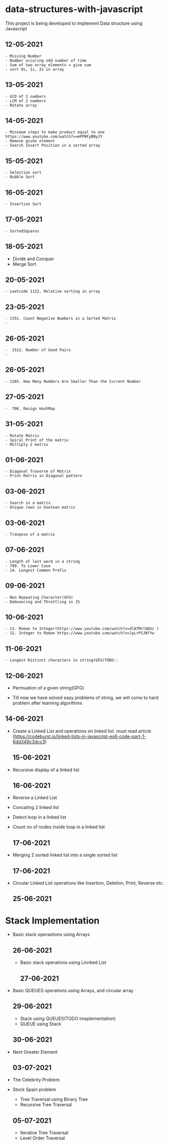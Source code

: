 # data-structures-with-javascript

This project is being developed to implement Data structure using Javascript

## 12-05-2021

    - Missing Number
    - Number occuring odd number of time
    - Sum of two array elements = give sum
    - sort 0s, 1s, 2s in array

## 13-05-2021

    - GCD of 2 numbers
    - LCM of 2 numbers
    - Rotate array

## 14-05-2021

    - Minimum steps to make product equal to one https://www.youtube.com/watch?v=mPPNFyBNyJY
    - Remove given element
    - Search Insert Position in a sorted array

## 15-05-2021

    - Selection sort
    - Bubble Sort

## 16-05-2021

    - Insertion Sort

## 17-05-2021

    - SortedSquares

## 18-05-2021

- Divide and Conquer
- Merge Sort

## 20-05-2021

    - Leetcode 1122, Relative sorting in array

## 23-05-2021

    - 1351. Count Negative Numbers in a Sorted Matrix
    -

## 26-05-2021

    -  1512. Number of Good Pairs
    -

## 26-05-2021

    - 1365. How Many Numbers Are Smaller Than the Current Number

## 27-05-2021

    -  706. Design HashMap

## 31-05-2021

    - Rotate Matrix
    - Spiral Print of the matrix
    - Multiply 2 matrix

## 01-06-2021

    - Diagonal Traverse of Matrix
    - Print Matrix in Diagonal pattern

## 03-06-2021

    - Search in a matrix
    - Unique rows in boolean matrix

## 03-06-2021

    - Tranpose of a matrix

## 07-06-2021

    - Length of last word in a string
    - 709. To Lower Case
    - 14. Longest Common Prefix

## 09-06-2021

    - Non Repeating Character(GFG)
    - Debouncing and Throttling in JS

## 10-06-2021

    - 13. Roman to Integer(https://www.youtube.com/watch?v=dlATMslQ6Uc )
    - 12. Integer to Roman https://www.youtube.com/watch?v=JyLrPSJNfYw

## 11-06-2021

    - Longest Distinct characters in string(GFG)TODO::

## 12-06-2021

- Permuation of a given string(GFG)

- Till now we have solved easy problems of string, we will come to hard problem after learning algorithms

## 14-06-2021

- Create a Linked List and operations on linked list. must read article
  (https://codeburst.io/linked-lists-in-javascript-es6-code-part-1-6dd349c3dcc3)

  ## 15-06-2021

- Recursive display of a linked list

  ## 16-06-2021

- Reverse a Linked List
- Concating 2 linked list
- Detect loop in a linked list
- Count no of nodes inside loop in a linked list

  ## 17-06-2021

- Merging 2 sorted linked list into a single sorted list

  ## 17-06-2021

- Circular Linked List operations like Insertion, Deletion, Print, Reverse etc.

  ## 25-06-2021

# Stack Implementation

- Basic stack operastions using Arrays

  ## 26-06-2021

  - Basic stack operations using Linnked List

    ## 27-06-2021

- Basic QUEUES operations using Arrays, and circular array

  ## 29-06-2021

  - Stack using QUEUES(TODO imeplementation)
  - QUEUE using Stack

  ## 30-06-2021

- Next Greater Element

  ## 03-07-2021

- The Celebrity Problem
- Stock Spain problem

  - Tree Traversal using Binary Tree
  - Recursive Tree Traversal

  ## 05-07-2021

  - Iterative Tree Traversal
  - Level Order Traversal
